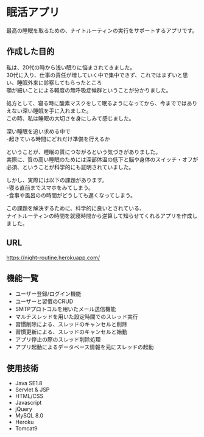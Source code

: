 # 眠活アプリ

最高の睡眠を取るための、ナイトルーティンの実行をサポートするアプリです。




## 作成した目的

私は、20代の時から浅い眠りに悩まされてきました。　　  
30代に入り、仕事の責任が増していく中で集中できず、これではまずいと思い、睡眠外来に診察してもらったところ  
顎が細いことによる軽度の無呼吸症候群ということが分かりました。　　　　　

処方として、寝る時に酸素マスクをして眠るようになってから、今までではありえない深い睡眠を手に入れました。  
この時、私は睡眠の大切さを身にしみて感じました。  


深い睡眠を追い求める中で  
-起きている時間にどれだけ準備を行えるか　  


ということが、睡眠の質につながるという気づきがありました。  
実際に、質の高い睡眠のためには深部体温の低下と脳や身体のスイッチ・オフが必須、ということが科学的にも証明されていました。  

しかし、実際には以下の課題があります。  
-寝る直前までスマホをみてしまう。  
-食事や風呂のの時間がどうしても遅くなってしまう。　　  


この課題を解決するために、科学的に良いとされている、  
ナイトルーティンの時間を就寝時間から逆算して知らせてくれるアプリを作成しました。　　　　　


## URL
https://night-routine.herokuapp.com/





## 機能一覧
- ユーザー登録/ログイン機能
- ユーザーと習慣のCRUD
- SMTPプロトコルを用いたメール送信機能
- マルチスレッドを用いた設定時間でのスレッド実行
- 習慣削除による、スレッドのキャンセルと削除
- 習慣更新による、スレッドのキャンセルと始動
- アプリ停止の際のスレッド削除処理
- アプリ起動によるデータベース情報を元にスレッドの起動






## 使用技術
- Java SE1.8
- Servlet & JSP
- HTML/CSS
- Javascript
- jQuery
- MySQL 8.0
- Heroku
- Tomcat9
